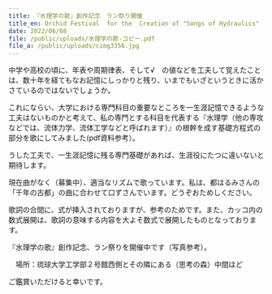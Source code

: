 ```yaml
---
title: 『水理学の歌』創作記念　ラン祭り開催
title_en: Orchid Festival  for the  Creation of "Songs of Hydraulics"
date: 2022/06/08
file: /public/uploads/水理学の歌-コピー.pdf
file_a: /public/uploads/cimg3356.jpg
---
```

中学や高校の頃に、年表や周期律表、そして√　の値などを工夫して覚えたことは、数十年を経てもなお記憶にしっかりと残り、いまでもいざというときに活かさているのではないでしょうか。

これにならい、大学における専門科目の重要なところを一生涯記憶できるような工夫はないものかと考えて、私の専門とする科目を代表する『水理学（他の専攻などでは、流体力学、流体工学などと呼ばれます）』の根幹を成す基礎方程式の部分を歌にしてみました(pdf資料参考）。

うした工夫で、一生涯記憶に残る専門基礎があれば、生涯役にたつに違いないと期待します。

現在曲がなく（募集中）、適当なリズムで歌っています。私は、都はるみさんの「千年の古都」の曲に合わせて口ずさんでいます。どうぞおためしください。

歌詞の合間に、式が挿入されておりますが、参考のためです。また、カッコ内の数式展開は、歌詞の意味する内容を大よそ数式で展開したものとなっております。



『水理学の歌』創作記念、ラン祭りを開催中です（写真参考）。

　場所：琉球大学工学部２号館西側とその隣にある（思考の森）中間ほど

ご鑑賞いただけると幸いです。